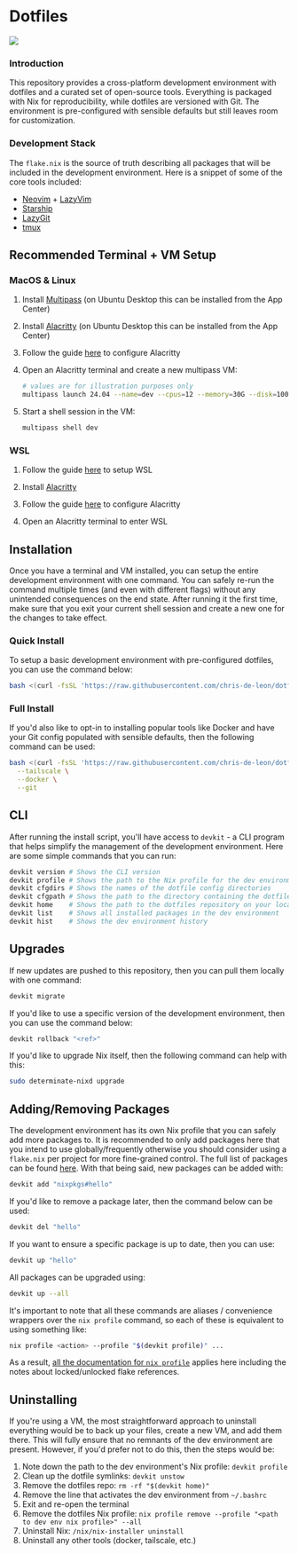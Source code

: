 # Dotfiles

<div>
  <a href="https://github.com/chris-de-leon/dotfiles/actions">
  <img src="https://github.com/chris-de-leon/dotfiles/actions/workflows/release.yaml/badge.svg"/>
 </a>
</div>

### Introduction

This repository provides a cross-platform development environment with dotfiles and a curated set of open-source tools. Everything is packaged with Nix for reproducibility, while dotfiles are versioned with Git. The environment is pre-configured with sensible defaults but still leaves room for customization.

### Development Stack

The `flake.nix` is the source of truth describing all packages that will be included in the development environment. Here is a snippet of some of the core tools included:

- [Neovim](https://github.com/neovim/neovim) + [LazyVim](https://www.lazyvim.org/)
- [Starship](https://starship.rs/)
- [LazyGit](https://github.com/jesseduffield/lazygit)
- [tmux](https://github.com/tmux/tmux)

## Recommended Terminal + VM Setup

### MacOS & Linux

1. Install [Multipass](https://canonical.com/multipass/install) (on Ubuntu Desktop this can be installed from the App Center)

1. Install [Alacritty](https://github.com/alacritty/alacritty/releases) (on Ubuntu Desktop this can be installed from the App Center)

1. Follow the guide [here](./docs/alacritty.md) to configure Alacritty

1. Open an Alacritty terminal and create a new multipass VM:

   ```sh
   # values are for illustration purposes only
   multipass launch 24.04 --name=dev --cpus=12 --memory=30G --disk=100G
   ```

1. Start a shell session in the VM:

   ```sh
   multipass shell dev
   ```

### WSL

1. Follow the guide [here](./docs/wsl.md) to setup WSL

1. Install [Alacritty](https://github.com/alacritty/alacritty/releases)

1. Follow the guide [here](./docs/alacritty.md) to configure Alacritty

1. Open an Alacritty terminal to enter WSL

## Installation

Once you have a terminal and VM installed, you can setup the entire development environment with one command. You can safely re-run the command multiple times (and even with different flags) without any unintended consequences on the end state. After running it the first time, make sure that you exit your current shell session and create a new one for the changes to take effect.

### Quick Install

To setup a basic development environment with pre-configured dotfiles, you can use the command below:

```sh
bash <(curl -fsSL 'https://raw.githubusercontent.com/chris-de-leon/dotfiles/master/install.sh')
```

### Full Install

If you'd also like to opt-in to installing popular tools like Docker and have your Git config populated with sensible defaults, then the following command can be used:

```sh
bash <(curl -fsSL 'https://raw.githubusercontent.com/chris-de-leon/dotfiles/master/install.sh') \
  --tailscale \
  --docker \
  --git
```

## CLI

After running the install script, you'll have access to `devkit` - a CLI program that helps simplify the management of the development environment. Here are some simple commands that you can run:

```bash
devkit version # Shows the CLI version
devkit profile # Shows the path to the Nix profile for the dev environment
devkit cfgdirs # Shows the names of the dotfile config directories
devkit cfgpath # Shows the path to the directory containing the dotfile configs
devkit home    # Shows the path to the dotfiles repository on your local machine
devkit list    # Shows all installed packages in the dev environment
devkit hist    # Shows the dev environment history
```

## Upgrades

If new updates are pushed to this repository, then you can pull them locally with one command:

```bash
devkit migrate
```

If you'd like to use a specific version of the development environment, then you can use the command below:

```bash
devkit rollback "<ref>"
```

If you'd like to upgrade Nix itself, then the following command can help with this:

```bash
sudo determinate-nixd upgrade
```

## Adding/Removing Packages

The development environment has its own Nix profile that you can safely add more packages to. It is recommended to only add packages here that you intend to use globally/frequently otherwise you should consider using a `flake.nix` per project for more fine-grained control. The full list of packages can be found [here](https://search.nixos.org/packages). With that being said, new packages can be added with:

```bash
devkit add "nixpkgs#hello"
```

If you'd like to remove a package later, then the command below can be used:

```bash
devkit del "hello"
```

If you want to ensure a specific package is up to date, then you can use:

```bash
devkit up "hello"
```

All packages can be upgraded using:

```bash
devkit up --all
```

It's important to note that all these commands are aliases / convenience wrappers over the `nix profile` command, so each of these is equivalent to using something like:

```bash
nix profile <action> --profile "$(devkit profile)" ...
```

As a result, [all the documentation for `nix profile`](https://nix.dev/manual/nix/2.30/command-ref/new-cli/nix3-profile.html) applies here including the notes about locked/unlocked flake references.

## Uninstalling

If you're using a VM, the most straightforward approach to uninstall everything would be to back up your files, create a new VM, and add them there. This will fully ensure that no remnants of the dev environment are present. However, if you'd prefer not to do this, then the steps would be:

1. Note down the path to the dev environment's Nix profile: `devkit profile`
1. Clean up the dotfile symlinks: `devkit unstow`
1. Remove the dotfiles repo: `rm -rf "$(devkit home)"`
1. Remove the line that activates the dev environment from `~/.bashrc`
1. Exit and re-open the terminal
1. Remove the dotfiles Nix profile: `nix profile remove --profile "<path to dev env nix profile>" --all`
1. Uninstall Nix: `/nix/nix-installer uninstall`
1. Uninstall any other tools (docker, tailscale, etc.)

